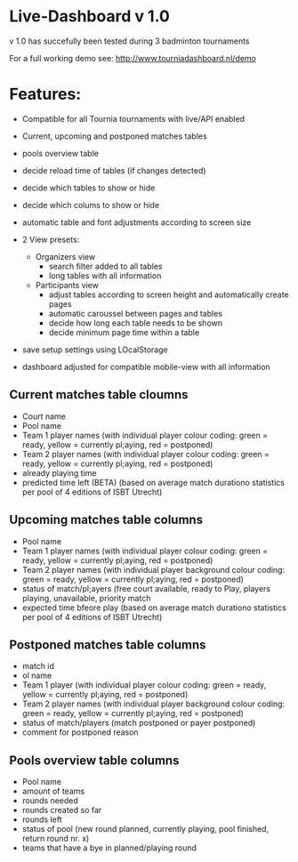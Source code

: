 # Live-Dashboard v 1.0

v 1.0 has succefully been tested during 3 badminton tournaments

For a full working demo see: http://www.tourniadashboard.nl/demo


# Features:
- Compatible for all Tournia tournaments with live/API enabled
- Current, upcoming and postponed matches tables
- pools overview table
- decide reload time of tables (if changes detected) 
- decide which tables to show or hide
- decide which colums to show or hide
- automatic table and font adjustments according to screen size
- 2 View presets:
	- Organizers view
		-	search filter added to all tables
		-	long tables with all information
	- Participants view
		- adjust tables according to screen height and automatically create pages
		- automatic caroussel between pages and tables
		- decide how long each table needs to be shown
		- decide minimum page time within a table
- save setup settings using LOcalStorage

- dashboard adjusted for compatible mobile-view with all information

## Current matches table cloumns
- Court name
- Pool name
- Team 1 player names (with individual player colour coding: green = ready, yellow = currently pl;aying, red = postponed)
- Team 2 player names (with individual player colour coding: green = ready, yellow = currently pl;aying, red = postponed)
- already playing time
- predicted time left (BETA) (based on average match durationo statistics per pool of 4 editions of ISBT Utrecht)

## Upcoming matches table columns
- Pool name
- Team 1 player names (with individual player colour coding: green = ready, yellow = currently pl;aying, red = postponed)
- Team 2 player names (with individual player background colour coding: green = ready, yellow = currently pl;aying, red = postponed)
- status of match/pl;ayers (free court available, ready to Play, players playing, unavailable, priority match
- expected time bfeore play (based on average match durationo statistics per pool of 4 editions of ISBT Utrecht)

## Postponed matches table columns
- match id
- ol name
- Team 1 player (with individual player colour coding: green = ready, yellow = currently pl;aying, red = postponed)
- Team 2 player names (with individual player background colour coding: green = ready, yellow = currently pl;aying, red = postponed)
- status of match/players (match postponed or payer postponed)
- comment for postponed reason

## Pools overview table columns
- Pool name
- amount of teams
- rounds needed
- rounds created so far
- rounds left
- status of pool (new round planned, currently playing, pool finished, return round nr. x)
- teams that have a bye in planned/playing round

